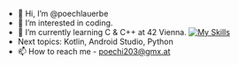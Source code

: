 - 👋 Hi, I’m @poechlauerbe
- 👀 I’m interested in coding.
- 🌱 I’m currently learning C & C++ at 42 Vienna.
 [![My Skills](https://skillicons.dev/icons?i=jlinux,c,cpp)](https://skillicons.dev)
- Next topics: Kotlin, Android Studio, Python
- 📫 How to reach me - poechi203@gmx.at

<!---
poechlauerbe/poechlauerbe is a ✨ special ✨ repository because its `README.md` (this file) appears on your GitHub profile.
You can click the Preview link to take a look at your changes.
--->

